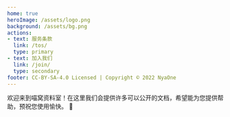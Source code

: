 ```yaml
---
home: true
heroImage: /assets/logo.png
background: /assets/bg.png
actions:
- text: 服务条款
  link: /tos/
  type: primary
- text: 加入我们
  link: /join/
  type: secondary
footer: CC-BY-SA-4.0 Licensed | Copyright © 2022 NyaOne
---
```


欢迎来到喵窝资料室！在这里我们会提供许多可以公开的文档，希望能为您提供帮助，预祝您使用愉快。 :tada:
